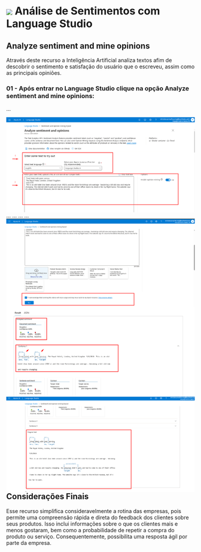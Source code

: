 <h1>
    <a href="https://www.dio.me/">
     <img align="center" width="60px" src="https://hermes.dio.me/lab_projects/badges/dc92e499-6ec6-4c82-af3f-00c40538ca80.png"></a>
    <span> 
Análise de Sentimentos com Language Studio </span>
</h1>

## Analyze sentiment and mine opinions
Através deste recurso a Inteligência Artificial analiza textos afim de descobrir o sentimento e satisfação do usuário que o escreveu, assim como as principais opiniões.

### 01 - Após entrar no Language Studio clique na opção Analyze sentiment and mine opinions:   

...

<img align="right" src="https://github.com/vinicioscarvalho1/DP03---An-lise-de-Sentimentos/blob/main/input/entrada%20de%20texto.png" width=""/> 
...
<img align="right" src="https://github.com/vinicioscarvalho1/DP03---An-lise-de-Sentimentos/blob/main/input/run.png" width=""/> 
...
<img align="right" src="https://github.com/vinicioscarvalho1/DP03---An-lise-de-Sentimentos/blob/main/output/output%201sent.png" width=""/> 
...
<img align="right" src="https://github.com/vinicioscarvalho1/DP03---An-lise-de-Sentimentos/blob/main/output/analise%20texto%20completo.png" width="1000"/> 
...  

## Considerações Finais  

 Esse recurso simplifica consideravelmente a rotina das empresas, pois permite uma compreensão rápida e direta do feedback dos clientes sobre seus produtos. Isso inclui informações sobre o que os clientes mais e menos gostaram, bem como a probabilidade de repetir a compra do produto ou serviço. Consequentemente, possibilita uma resposta ágil por parte da empresa.

